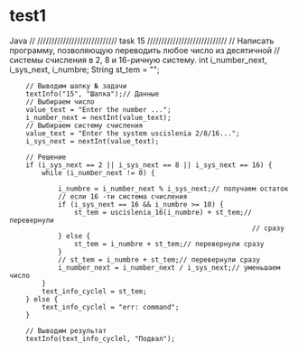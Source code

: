 test1
=====

Java
// //////////////////////////// task 15 ////////////////////////////
		// Написать программу, позволяющую переводить любое число из десятичной
		// системы счисления в 2, 8 и 16-ричную систему.
		int i_number_next, i_sys_next, i_numbre;
		String st_tem = "";

		// Выводим шапку № задачи
		textInfo("15", "Шапка");// Данные
		// Выбираем число
		value_text = "Enter the number ...";
		i_number_next = nextInt(value_text);
		// Выбираем систему счисления
		value_text = "Enter the system uscislenia 2/8/16...";
		i_sys_next = nextInt(value_text);

		// Решение
		if (i_sys_next == 2 || i_sys_next == 8 || i_sys_next == 16) {
			while (i_number_next != 0) {

				i_numbre = i_number_next % i_sys_next;// получаем остаток
				// если 16 -ти система счисления
				if (i_sys_next == 16 && i_numbre >= 10) {
					st_tem = uscislenia_16(i_numbre) + st_tem;// перевернули
																// сразу
				} else {
					st_tem = i_numbre + st_tem;// перевернули сразу
				}
				// st_tem = i_numbre + st_tem;// перевернули сразу
				i_number_next = i_number_next / i_sys_next;// уменьшаем число
			}
			text_info_cyclel = st_tem;
		} else {
			text_info_cyclel = "err: command";
		}

		// Выводим результат
		textInfo(text_info_cyclel, "Подвал");
